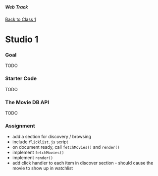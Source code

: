 ##### Web Track
[Back to Class 1](../class1)

# Studio 1


### Goal

TODO

### Starter Code

TODO

### The Movie DB API

TODO

### Assignment

* add a section for discovery / browsing
* include `flicklist.js` script
* on document ready, call `fetchMovies()` and `render()`
* implement `fetchMovies()`
* implement `render()`
* add click handler to each item in discover section - should cause the movie to show up in watchlist
